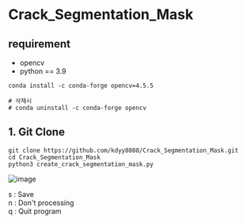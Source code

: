 # Crack_Segmentation_Mask

## requirement
- opencv
- python == 3.9
```
conda install -c conda-forge opencv=4.5.5

# 삭제시
# conda uninstall -c conda-forge opencv

```

## 1. Git Clone
```
git clone https://github.com/kdyy0808/Crack_Segmentation_Mask.git
cd Crack_Segmentation_Mask
python3 create_crack_segmentation_mask.py
```


![image](https://user-images.githubusercontent.com/40755420/153803440-af3ede7a-177b-43cf-bb5c-0827aee54989.png)


s : Save   
n : Don't processing   
q : Quit program
